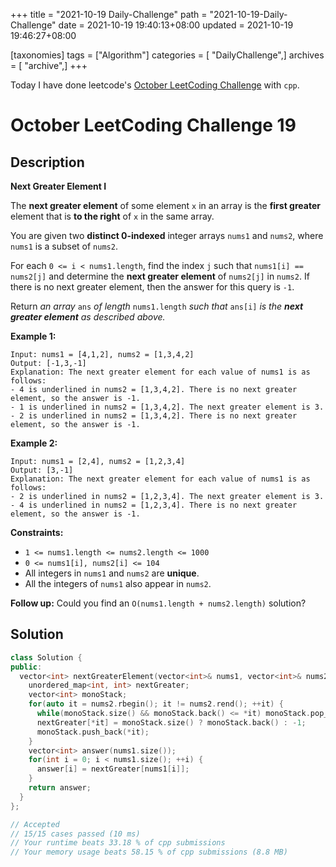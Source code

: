 +++
title = "2021-10-19 Daily-Challenge"
path = "2021-10-19-Daily-Challenge"
date = 2021-10-19 19:40:13+08:00
updated = 2021-10-19 19:46:27+08:00

[taxonomies]
tags = ["Algorithm"]
categories = [ "DailyChallenge",]
archives = [ "archive",]
+++

Today I have done leetcode's [October LeetCoding Challenge](https://leetcode.com/problems/next-greater-element-i/) with `cpp`.

<!-- more -->

# October LeetCoding Challenge 19

## Description

**Next Greater Element I**

The **next greater element** of some element `x` in an array is the **first greater** element that is **to the right** of `x` in the same array.

You are given two **distinct 0-indexed** integer arrays `nums1` and `nums2`, where `nums1` is a subset of `nums2`.

For each `0 <= i < nums1.length`, find the index `j` such that `nums1[i] == nums2[j]` and determine the **next greater element** of `nums2[j]` in `nums2`. If there is no next greater element, then the answer for this query is `-1`.

Return *an array* `ans` *of length* `nums1.length` *such that* `ans[i]` *is the **next greater element** as described above.*

 

**Example 1:**

```
Input: nums1 = [4,1,2], nums2 = [1,3,4,2]
Output: [-1,3,-1]
Explanation: The next greater element for each value of nums1 is as follows:
- 4 is underlined in nums2 = [1,3,4,2]. There is no next greater element, so the answer is -1.
- 1 is underlined in nums2 = [1,3,4,2]. The next greater element is 3.
- 2 is underlined in nums2 = [1,3,4,2]. There is no next greater element, so the answer is -1.
```

**Example 2:**

```
Input: nums1 = [2,4], nums2 = [1,2,3,4]
Output: [3,-1]
Explanation: The next greater element for each value of nums1 is as follows:
- 2 is underlined in nums2 = [1,2,3,4]. The next greater element is 3.
- 4 is underlined in nums2 = [1,2,3,4]. There is no next greater element, so the answer is -1.
```

 

**Constraints:**

- `1 <= nums1.length <= nums2.length <= 1000`
- `0 <= nums1[i], nums2[i] <= 104`
- All integers in `nums1` and `nums2` are **unique**.
- All the integers of `nums1` also appear in `nums2`.

 

**Follow up:** Could you find an `O(nums1.length + nums2.length)` solution?

## Solution

``` cpp
class Solution {
public:
  vector<int> nextGreaterElement(vector<int>& nums1, vector<int>& nums2) {
    unordered_map<int, int> nextGreater;
    vector<int> monoStack;
    for(auto it = nums2.rbegin(); it != nums2.rend(); ++it) {
      while(monoStack.size() && monoStack.back() <= *it) monoStack.pop_back();
      nextGreater[*it] = monoStack.size() ? monoStack.back() : -1;
      monoStack.push_back(*it);
    }
    vector<int> answer(nums1.size());
    for(int i = 0; i < nums1.size(); ++i) {
      answer[i] = nextGreater[nums1[i]];
    }
    return answer;
  }
};

// Accepted
// 15/15 cases passed (10 ms)
// Your runtime beats 33.18 % of cpp submissions
// Your memory usage beats 58.15 % of cpp submissions (8.8 MB)
```
